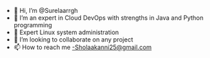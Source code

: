 - 👋 Hi, I’m @Surelaarrgh
- 👀 I’m an expert in Cloud DevOps with strengths in Java and Python programming
- 🌱 Expert Linux system administration
- 💞️ I’m looking to collaborate on any project
- 📫 How to reach me -Sholaakanni25@gmail.com

<!---
Surelaarrgh/Surelaarrgh is a ✨ special ✨ repository because its `README.md` (this file) appears on your GitHub profile.
You can click the Preview link to take a look at your changes.
--->
